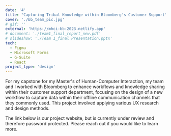 ```yaml
---
date: '4'
title: "Capturing Tribal Knowledge within Bloomberg's Customer Support"
cover: './bb_team_pic.jpg'
# gif: ''
external: 'https://mhci-bb-2023.netlify.app'
# document: './team1_final_report_new.pdf'
# slideshow: './Team 1_final Presentation.pptx'
tech:
  - Figma
  - Microsoft Forms
  - G-Suite
  - React
project_type: 'design'
---
```


For my capstone for my Master's of Human-Computer Interaction, my team and I worked with Bloomberg to enhance workflows and knowledge sharing within their customer support department, focusing on the design of a new workflow to capture data within their offline communication channels that they commonly used. This project involved applying various UX research and design methods.

The link below is our project website, but is currently under review and therefore password protected. Please reach out if you would like to learn more.
